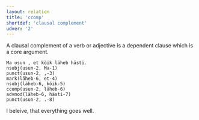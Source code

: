 ```yaml
---
layout: relation
title: 'ccomp'
shortdef: 'clausal complement'
udver: '2'
---
```

A clausal complement of a verb or adjective is a dependent clause which is a core argument.

~~~ sdparse
Ma usun , et kõik läheb hästi.
nsubj(usun-2, Ma-1)
punct(usun-2, ,-3)
mark(läheb-6, et-4)
nsubj(läheb-6, kõik-5)
ccomp(usun-2, läheb-6)
advmod(läheb-6, hästi-7)
punct(usun-2, .-8)
~~~

I beleive, that everything goes well.

<!-- Interlanguage links updated Ne 5. května 2024, 18:20:51 CEST -->

